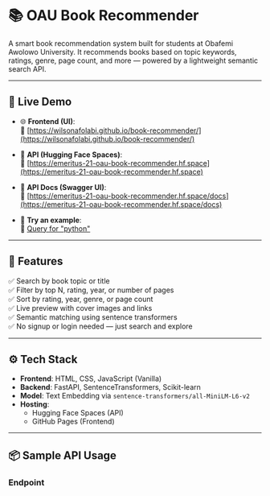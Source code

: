 # 📚 OAU Book Recommender

A smart book recommendation system built for students at Obafemi Awolowo University. It recommends books based on topic keywords, ratings, genre, page count, and more — powered by a lightweight semantic search API.

---

## 🚀 Live Demo

- 🌐 **Frontend (UI)**:  
  🔗 [https://wilsonafolabi.github.io/book-recommender/](https://wilsonafolabi.github.io/book-recommender/)

- 🧠 **API (Hugging Face Spaces)**:  
  🔗 [https://emeritus-21-oau-book-recommender.hf.space](https://emeritus-21-oau-book-recommender.hf.space)

- 📑 **API Docs (Swagger UI)**:  
  🔗 [https://emeritus-21-oau-book-recommender.hf.space/docs](https://emeritus-21-oau-book-recommender.hf.space/docs)

- 🧪 **Try an example**:  
  🔗 [Query for "python"](https://emeritus-21-oau-book-recommender.hf.space/recommend/query/?query=python)

---

## 🧠 Features

✅ Search by book topic or title  
✅ Filter by top N, rating, year, or number of pages  
✅ Sort by rating, year, genre, or page count  
✅ Live preview with cover images and links  
✅ Semantic matching using sentence transformers  
✅ No signup or login needed — just search and explore

---

## ⚙️ Tech Stack

- **Frontend**: HTML, CSS, JavaScript (Vanilla)
- **Backend**: FastAPI, SentenceTransformers, Scikit-learn
- **Model**: Text Embedding via `sentence-transformers/all-MiniLM-L6-v2`
- **Hosting**:
  - Hugging Face Spaces (API)
  - GitHub Pages (Frontend)

---

## 📦 Sample API Usage

### Endpoint

